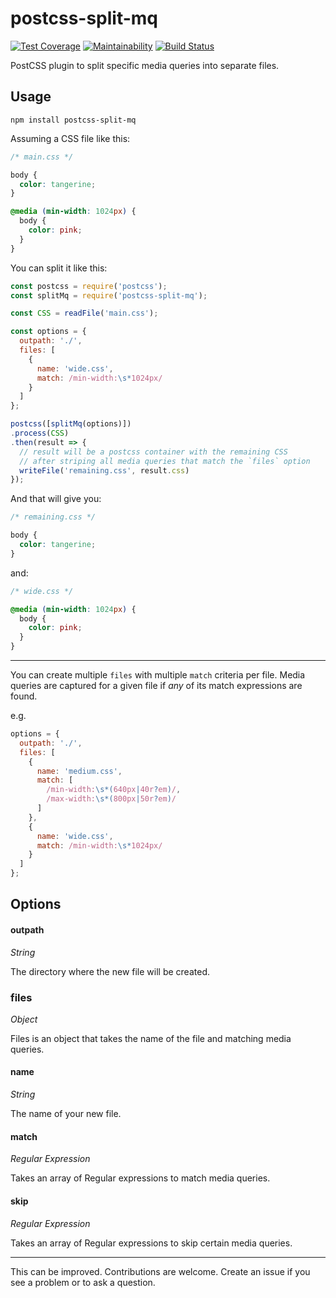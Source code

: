 # postcss-split-mq

[![Test Coverage](https://api.codeclimate.com/v1/badges/c0e76f3f63757fb5e224/test_coverage)](https://codeclimate.com/github/iAmNathanJ/postcss-split-mq/test_coverage) [![Maintainability](https://api.codeclimate.com/v1/badges/c0e76f3f63757fb5e224/maintainability)](https://codeclimate.com/github/iAmNathanJ/postcss-split-mq/maintainability) [![Build Status](https://semaphoreci.com/api/v1/iamnathanj/postcss-split-mq/branches/master/badge.svg)](https://semaphoreci.com/iamnathanj/postcss-split-mq)

PostCSS plugin to split specific media queries into separate files.

## Usage

```
npm install postcss-split-mq
```

Assuming a CSS file like this:
```css
/* main.css */

body {
  color: tangerine;
}

@media (min-width: 1024px) {
  body {
    color: pink;
  }
}
```

You can split it like this:
```js
const postcss = require('postcss');
const splitMq = require('postcss-split-mq');

const CSS = readFile('main.css');

const options = {
  outpath: './',
  files: [
    {
      name: 'wide.css',
      match: /min-width:\s*1024px/
    }
  ]
};

postcss([splitMq(options)])
.process(CSS)
.then(result => {
  // result will be a postcss container with the remaining CSS
  // after striping all media queries that match the `files` option
  writeFile('remaining.css', result.css)
});
```

And that will give you:
```css
/* remaining.css */

body {
  color: tangerine;
}
```

and:
```css
/* wide.css */

@media (min-width: 1024px) {
  body {
    color: pink;
  }
}
```

---

You can create multiple `files` with multiple `match` criteria per file. Media queries are captured for a given file if _any_ of its match expressions are found.

e.g.
```js
options = {
  outpath: './',
  files: [
    {
      name: 'medium.css',
      match: [
        /min-width:\s*(640px|40r?em)/,
        /max-width:\s*(800px|50r?em)/
      ]
    },
    {
      name: 'wide.css',
      match: /min-width:\s*1024px/
    }
  ]
};
```


## Options
#### outpath
*String*

The directory where the new file will be created.

### files
*Object*

Files is an object that takes the name of the file and matching media queries.

#### name
*String*

The name of your new file.

#### match
*Regular Expression*

Takes an array of Regular expressions to match media queries.

#### skip
*Regular Expression*

Takes an array of Regular expressions to skip certain media queries.

---

This can be improved. Contributions are welcome. Create an issue if you see a problem or to ask a question.
